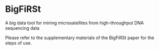 # BigFiRSt
A big data tool for mining microsatellites from high-throughput DNA sequencing data

Please refer to the supplementary materials of the BigFiRSt paper for the steps of use.
